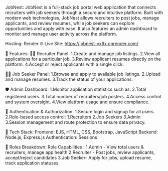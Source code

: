 JobNest:
	JobNest is a full-stack job portal web application that connects recruiters with job seekers through a secure and intuitive platform. Built with modern web technologies, JobNest allows recruiters to post jobs, manage applicants, and review resumes, while job seekers can explore opportunities and apply with ease. It also features an admin dashboard to monitor and manage user activity across the platform.

Hosting: Render
🌐 Live Site: https://jobnest-vx6x.onrender.com/

🚀 Features:
👨‍💼 Recruiter Panel:
  1.Create and manage job listings.
  2.View all applications for a particular job.
  3.Review applicant resumes directly on the platform.
  4.Accept or reject applicants with a single click.

👩‍💻 Job Seeker Panel:
  1.Browse and apply to available job listings.
  2.Upload and manage resumes.
  3.Track the status of your applications.

🛡️ Admin Dashboard:
  1.Monitor application statistics such as:
  2.Total registered users.
  3.Total number of recruiters/job posters.
  4.Access control and system oversight.
  4.View platform usage and ensure compliance.

🔐 Authentication & Authorization:
  1.Secure login and signup for all users.
  2.Role-based access control:
    1.Recruiters
    2.Job Seekers
    3.Admin  
  3.Session management and route protection to ensure data privacy.

🧰 Tech Stack:
  Frontend: EJS, HTML, CSS, Bootstrap, JavaScript
  Backend: Node.js, Express.js
  Authentication: Sessions

👤 Roles Breakdown:
  Role	Capabilities :
    1.Admin	- View total users & recruiters, manage app health
    2.Recruiter	- Post jobs, review applicants, accept/reject candidates
    3.Job Seeker- Apply for jobs, upload resume, track application statuses
